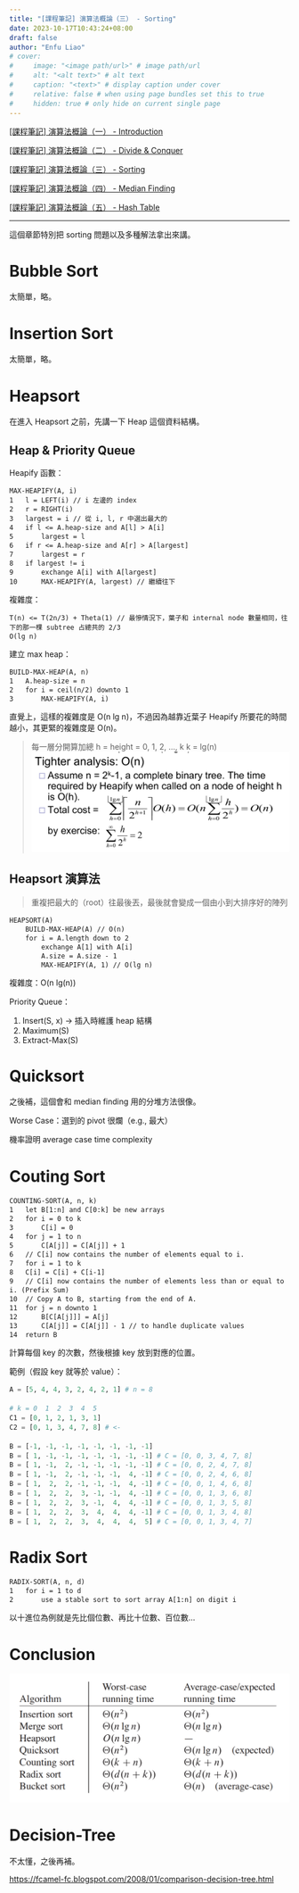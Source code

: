 ```yaml
---
title: "[課程筆記] 演算法概論（三） - Sorting"
date: 2023-10-17T10:43:24+08:00
draft: false
author: "Enfu Liao"
# cover:
#     image: "<image path/url>" # image path/url
#     alt: "<alt text>" # alt text
#     caption: "<text>" # display caption under cover
#     relative: false # when using page bundles set this to true
#     hidden: true # only hide on current single page
---
```


[[課程筆記] 演算法概論（一） - Introduction](../2023-08-25-algo-01/)

[[課程筆記] 演算法概論（二） - Divide & Conquer](../2023-09-12-algo-02/)

[[課程筆記] 演算法概論（三） - Sorting](../2023-09-19-algo-03/)

[[課程筆記] 演算法概論（四） - Median Finding](../2023-10-12-algo-04/)

[[課程筆記] 演算法概論（五） - Hash Table](../2023-10-17-algo-05/)

---

這個章節特別把 sorting 問題以及多種解法拿出來講。


# Bubble Sort

太簡單，略。

# Insertion Sort

太簡單，略。

# Heapsort

在進入 Heapsort 之前，先講一下 Heap 這個資料結構。

## Heap & Priority Queue

Heapify 函數：
```
MAX-HEAPIFY(A, i)
1   l = LEFT(i) // i 左邊的 index
2   r = RIGHT(i)
3   largest = i // 從 i, l, r 中選出最大的
4   if l <= A.heap-size and A[l] > A[i]
5       largest = l
6   if r <= A.heap-size and A[r] > A[largest]
7       largest = r
8   if largest != i
9       exchange A[i] with A[largest]
10      MAX-HEAPIFY(A, largest) // 繼續往下
```

複雜度：
```
T(n) <= T(2n/3) + Theta(1) // 最慘情況下，葉子和 internal node 數量相同，往下的那一棵 subtree 占總共的 2/3
O(lg n)
```

建立 max heap：
```
BUILD-MAX-HEAP(A, n)
1   A.heap-size = n
2   for i = ceil(n/2) downto 1
3       MAX-HEAPIFY(A, i)
```

直覺上，這樣的複雜度是 O(n lg n)，不過因為越靠近葉子 Heapify 所要花的時間越小，其更緊的複雜度是 O(n)。
> 每一層分開算加總
> h = height = 0, 1, 2, ..., k
> k = lg(n)
![](./Screenshot%20from%202023-09-26%2010-53-41.png)

## Heapsort 演算法
> 重複把最大的（root）往最後丟，最後就會變成一個由小到大排序好的陣列
```
HEAPSORT(A)
    BUILD-MAX-HEAP(A) // O(n)
    for i = A.length down to 2
        exchange A[1] with A[i]
        A.size = A.size - 1
        MAX-HEAPIFY(A, 1) // O(lg n)
```

複雜度：O(n lg(n))

Priority Queue：
1. Insert(S, x) -> 插入時維護 heap 結構
2. Maximum(S)
3. Extract-Max(S)


# Quicksort

之後補，這個會和 median finding 用的分堆方法很像。

Worse Case：選到的 pivot 很爛（e.g., 最大）

機率證明 average case time complexity


# Couting Sort

```
COUNTING-SORT(A, n, k)
1   let B[1:n] and C[0:k] be new arrays
2   for i = 0 to k
3       C[i] = 0
4   for j = 1 to n
5       C[A[j]] = C[A[j]] + 1
6   // C[i] now contains the number of elements equal to i.
7   for i = 1 to k
8   C[i] = C[i] + C[i-1]
9   // C[i] now contains the number of elements less than or equal to i. (Prefix Sum)
10  // Copy A to B, starting from the end of A.
11  for j = n downto 1
12      B[C[A[j]]] = A[j]
13      C[A[j]] = C[A[j]] - 1 // to handle duplicate values
14  return B
```

計算每個 key 的次數，然後根據 key 放到對應的位置。

範例（假設 key 就等於 value）：
```python
A = [5, 4, 4, 3, 2, 4, 2, 1] # n = 8

# k = 0  1  2  3  4  5
C1 = [0, 1, 2, 1, 3, 1]
C2 = [0, 1, 3, 4, 7, 8] # <-

B = [-1, -1, -1, -1, -1, -1, -1, -1]
B = [ 1, -1, -1, -1, -1, -1, -1, -1] # C = [0, 0, 3, 4, 7, 8]
B = [ 1, -1,  2, -1, -1, -1, -1, -1] # C = [0, 0, 2, 4, 7, 8]
B = [ 1, -1,  2, -1, -1, -1,  4, -1] # C = [0, 0, 2, 4, 6, 8]
B = [ 1,  2,  2, -1, -1, -1,  4, -1] # C = [0, 0, 1, 4, 6, 8]
B = [ 1,  2,  2,  3, -1, -1,  4, -1] # C = [0, 0, 1, 3, 6, 8]
B = [ 1,  2,  2,  3, -1,  4,  4, -1] # C = [0, 0, 1, 3, 5, 8]
B = [ 1,  2,  2,  3,  4,  4,  4, -1] # C = [0, 0, 1, 3, 4, 8]
B = [ 1,  2,  2,  3,  4,  4,  4,  5] # C = [0, 0, 1, 3, 4, 7]
```

# Radix Sort

```
RADIX-SORT(A, n, d)
1   for i = 1 to d
2       use a stable sort to sort array A[1:n] on digit i
```

以十進位為例就是先比個位數、再比十位數、百位數...



# Conclusion

![](./Screenshot%20from%202023-10-17%2010-17-06.png)

# Decision-Tree

不太懂，之後再補。

https://fcamel-fc.blogspot.com/2008/01/comparison-decision-tree.html